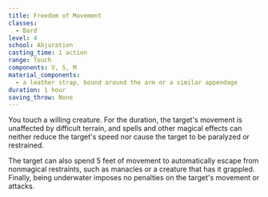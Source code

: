 ```yaml
---
title: Freedom of Movement
classes:
  - Bard
level: 4
school: Abjuration
casting_time: 1 action
range: Touch
components: V, S, M
material_components:
  - a leather strap, bound around the arm or a similar appendage
duration: 1 hour
saving_throw: None
---
```


You touch a willing creature. For the duration, the target's movement is unaffected by difficult terrain, and spells and other magical effects can neither reduce the target's speed nor cause the target to be paralyzed or restrained.

The target can also spend 5 feet of movement to automatically escape from nonmagical restraints, such as manacles or a creature that has it grappled. Finally, being underwater imposes no penalties on the target's movement or attacks.
